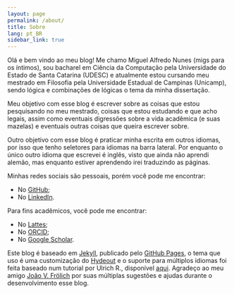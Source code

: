 ```yaml
---
layout: page
permalink: /about/
title: Sobre
lang: pt_BR
sidebar_link: true
---
```


Olá e bem vindo ao meu blog! Me chamo Miguel Alfredo Nunes (migs para os íntimos), sou bacharel em Ciência da Computação pela
Universidade do Estado de Santa Catarina (UDESC) e atualmente estou cursando meu mestrado em Filosofia pela
Universidade Estadual de Campinas (Unicamp), sendo lógica e combinações de lógicas o tema da minha dissertação.

Meu objetivo com esse blog é escrever sobre as coisas que estou pesquisando no meu mestrado, coisas que estou estudando e que acho legais,
assim como eventuais digressões sobre a vida acadêmica (e suas mazelas) e eventuais outras coisas que queira escrever sobre.

Outro objetivo com esse blog é praticar minha escrita em outros idiomas, por isso que tenho seletores para idiomas na barra lateral. Por enquanto
o único outro idioma que escrevei é inglês, visto que ainda não aprendi alemão, mas enquanto estiver aprendendo irei traduzindo as páginas.

Minhas redes sociais são pessoais, porém você pode me encontrar:

- No [GitHub](https://github.com/MiguelANunes);
- No [LinkedIn](https://www.linkedin.com/in/miguel-nunes-9b0198341/).

Para fins acadêmicos, você pode me encontrar:

- No [Lattes](http://lattes.cnpq.br/4526561903394005);
- No [ORCID](https://orcid.org/0000-0002-3997-8474);
- No [Google Scholar](https://scholar.google.com/citations?user=LifdZVUAAAAJ&hl=pt-BR).

Este blog é baseado em [Jekyll](https://jekyllrb.com/), publicado pelo [GitHub Pages](https://pages.github.com/), o tema que uso
é uma customização do [Hydeout](https://pages.github.com/) e o suporte para múltiplos idiomas foi feita baseado num tutorial por
Ulrich R., disponível [aqui](https://www.rueth.info/multilingual-github-pages/). Agradeço ao meu amigo
[João V. Frölich](https://www.rueth.info/multilingual-github-pages/) por suas múltiplas sugestões e ajudas durante o desenvolvimento esse blog.
